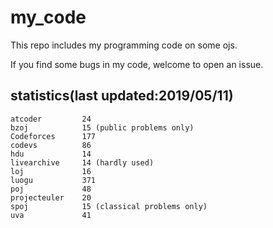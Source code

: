 # my_code

This repo includes my programming code on some ojs.

If you find some bugs in my code, welcome to open an issue.

## statistics(last updated:2019/05/11)
```
atcoder         24
bzoj            15 (public problems only)
Codeforces      177
codevs          86
hdu             14
livearchive     14 (hardly used)
loj             16
luogu           371
poj             48
projecteuler    20
spoj            15 (classical problems only)
uva             41
```
